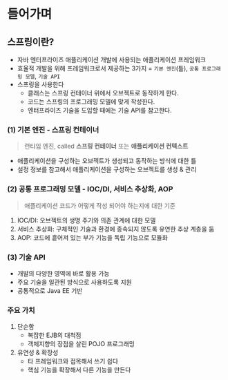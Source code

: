 # 들어가며

## 스프링이란?
- 자바 엔터프라이즈 애플리케이션 개발에 사용되는 애플리케이션 프레임워크
- 효율적 개발을 위해 프레임워크로서 제공하는 3가지 = `기본 엔진`(틀), `공통 프로그래밍 모델`, `기술 API`
- 스프링을 사용한다
    * 클래스는 스프링 컨테이너 위에서 오브젝트로 동작하게 한다.
    * 코드는 스프링의 프로그래밍 모델에 맞게 작성한다.
    * 엔터프라이즈 기술을 도입할 때에는 기술 API를 참고한다.

### (1) 기본 엔진 - 스프링 컨테이너
> 런타임 엔진, called **스프링 컨테이너** 또는 **애플리케이션 컨텍스트**
- 애플리케이션을 구성하는 오브젝트가 생성되고 동작하는 방식에 대한 틀
- 설정 정보를 참고해서 애플리케이션을 구성하는 오브젝트를 생성 & 관리

### (2) 공통 프로그래밍 모델 - IOC/DI, 서비스 추상화, AOP
> 애플리케이션 코드가 어떻게 작성 되어야 하는지에 대한 기준
1. IOC/DI: 오브젝트의 생명 주기와 의존 관계에 대한 모델
2. 서비스 추상화: 구체적인 기술과 환경에 종속되지 않도록 유연한 추상 계층을 둠
3. AOP: 코드에 흩어져 있는 부가 기능을 독립 기능으로 모듈화

### (3) 기술 API
- 개발의 다양한 영역에 바로 활용 가능
- 주요 기술을 일관된 방식으로 사용하도록 지원
- 공통적으로 Java EE 기반


### 주요 가치
1. 단순함
    * 복잡한 EJB의 대척점
    * 객체지향의 장점을 살린 POJO 프로그래밍
2. 유연성 & 확장성
    * 타 프레임워크와 접목해서 쓰기 쉽다
    * 핵심 기능을 확장해서 다른 기능을 만든다